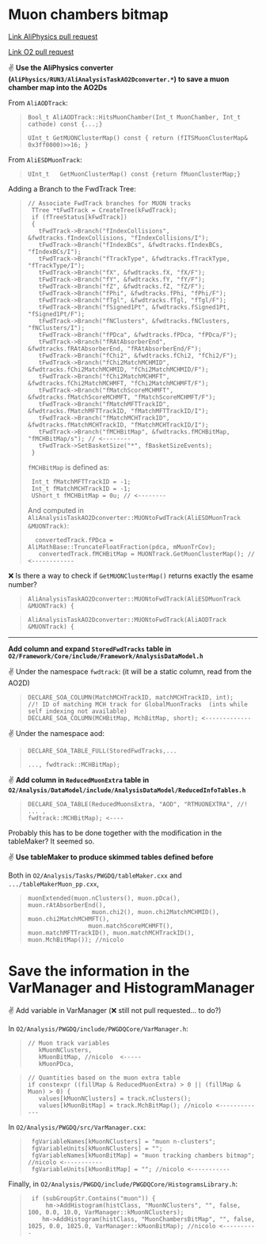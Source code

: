 
#   Muon chambers bitmap

[Link AliPhysics pull request](https://github.com/alisw/AliPhysics/pull/17940)

[Link O2 pull request](https://github.com/AliceO2Group/AliceO2/pull/6440)

:v: **Use the AliPhysics converter (`AliPhysics/RUN3/AliAnalysisTaskAO2Dconverter.*`) to save a muon chamber map into the AO2Ds** 

 From `AliAODTrack`:


>```
> Bool_t AliAODTrack::HitsMuonChamber(Int_t MuonChamber, Int_t cathode) const {...;}
>
>UInt_t GetMUONClusterMap() const { return (fITSMuonClusterMap& 0x3ff0000)>>16; }
>```

 From `AliESDMuonTrack`:

>```
>UInt_t   GetMuonClusterMap() const {return fMuonClusterMap;}
>```


Adding a Branch to the FwdTrack Tree:

>```
>// Associate FwdTrack branches for MUON tracks
>  TTree *tFwdTrack = CreateTree(kFwdTrack);
>  if (fTreeStatus[kFwdTrack])
>  {
>    tFwdTrack->Branch("fIndexCollisions", &fwdtracks.fIndexCollisions, "fIndexCollisions/I");
>    tFwdTrack->Branch("fIndexBCs", &fwdtracks.fIndexBCs, "fIndexBCs/I");
>    tFwdTrack->Branch("fTrackType", &fwdtracks.fTrackType, "fTrackType/I");
>    tFwdTrack->Branch("fX", &fwdtracks.fX, "fX/F");
>    tFwdTrack->Branch("fY", &fwdtracks.fY, "fY/F");
>    tFwdTrack->Branch("fZ", &fwdtracks.fZ, "fZ/F");
>    tFwdTrack->Branch("fPhi", &fwdtracks.fPhi, "fPhi/F");
>    tFwdTrack->Branch("fTgl", &fwdtracks.fTgl, "fTgl/F");
>    tFwdTrack->Branch("fSigned1Pt", &fwdtracks.fSigned1Pt, "fSigned1Pt/F");
>    tFwdTrack->Branch("fNClusters", &fwdtracks.fNClusters, "fNClusters/I");
>    tFwdTrack->Branch("fPDca", &fwdtracks.fPDca, "fPDca/F");
>    tFwdTrack->Branch("fRAtAbsorberEnd", &fwdtracks.fRAtAbsorberEnd, "fRAtAbsorberEnd/F");
>    tFwdTrack->Branch("fChi2", &fwdtracks.fChi2, "fChi2/F");
>    tFwdTrack->Branch("fChi2MatchMCHMID", &fwdtracks.fChi2MatchMCHMID, "fChi2MatchMCHMID/F");
>    tFwdTrack->Branch("fChi2MatchMCHMFT", &fwdtracks.fChi2MatchMCHMFT, "fChi2MatchMCHMFT/F");
>    tFwdTrack->Branch("fMatchScoreMCHMFT", &fwdtracks.fMatchScoreMCHMFT, "fMatchScoreMCHMFT/F");
>    tFwdTrack->Branch("fMatchMFTTrackID", &fwdtracks.fMatchMFTTrackID, "fMatchMFTTrackID/I");
>    tFwdTrack->Branch("fMatchMCHTrackID", &fwdtracks.fMatchMCHTrackID, "fMatchMCHTrackID/I");
>    tFwdTrack->Branch("fMCHBitMap", &fwdtracks.fMCHBitMap, "fMCHBitMap/s"); // <--------
>    tFwdTrack->SetBasketSize("*", fBasketSizeEvents);
>  }
>```
>
>`fMCHBitMap` is defined as:
>```
>  Int_t fMatchMFTTrackID = -1;
>  Int_t fMatchMCHTrackID = -1;
>  UShort_t fMCHBitMap = 0u; // <--------
>```
>And computed in `AliAnalysisTaskAO2Dconverter::MUONtoFwdTrack(AliESDMuonTrack &MUONTrack)`:
>```
>   convertedTrack.fPDca = AliMathBase::TruncateFloatFraction(pdca, mMuonTrCov);
>    convertedTrack.fMCHBitMap = MUONTrack.GetMuonClusterMap(); // <------------
>```
>
:x: Is there a way to check if `GetMUONClusterMap()` returns exactly the esame number? 

>`AliAnalysisTaskAO2Dconverter::MUONtoFwdTrack(AliESDMuonTrack &MUONTrack) {`

>`AliAnalysisTaskAO2Dconverter::MUONtoFwdTrack(AliAODTrack &MUONTrack) {`



---

**Add column and expand `StoredFwdTracks` table in `O2/Framework/Core/include/Framework/AnalysisDataModel.h`**

:v: Under the namespace `fwdtrack`: (it will be a static column, read from the AO2D)
>```
>DECLARE_SOA_COLUMN(MatchMCHTrackID, matchMCHTrackID, int);     //! ID of matching MCH track for GlobalMuonTracks  (ints while self indexing not available)
>DECLARE_SOA_COLUMN(MCHBitMap, MchBitMap, short); <-------------
>```


:v: Under the namespace aod:

>`DECLARE_SOA_TABLE_FULL(StoredFwdTracks,...`
>
>`..., fwdtrack::MCHBitMap);`

:v: **Add column in `ReducedMuonExtra` table in `O2/Analysis/DataModel/include/AnalysisDataModel/ReducedInfoTables.h`**

>```
>DECLARE_SOA_TABLE(ReducedMuonsExtra, "AOD", "RTMUONEXTRA", //!
>... ,
>fwdtrack::MCHBitMap); <----
>```

Probably this has to be done together with the modification in the tableMaker? It seemed so.

:v: **Use tableMaker to produce skimmed tables defined before**

Both in `O2/Analysis/Tasks/PWGDQ/tableMaker.cxx` and `.../tableMakerMuon_pp.cxx`,

>```
> muonExtended(muon.nClusters(), muon.pDca(), muon.rAtAbsorberEnd(),
>                   muon.chi2(), muon.chi2MatchMCHMID(), muon.chi2MatchMCHMFT(),
>                  muon.matchScoreMCHMFT(), muon.matchMFTTrackID(), muon.matchMCHTrackID(), muon.MchBitMap()); //nicolo
>```

# Save the information in the VarManager and HistogramManager
:v: Add variable in VarManager (:x: still not pull requested... to do?)

In `O2/Analysis/PWGDQ/include/PWGDQCore/VarManager.h`:
>```
> // Muon track variables
>    kMuonNClusters,
>    kMuonBitMap, //nicolo  <-----
>    kMuonPDca,
>```

>```
>// Quantities based on the muon extra table
> if constexpr ((fillMap & ReducedMuonExtra) > 0 || (fillMap & Muon) > 0) {
>    values[kMuonNClusters] = track.nClusters();
>    values[kMuonBitMap] = track.MchBitMap(); //nicolo <-------------
>```
In `O2/Analysis/PWGDQ/src/VarManager.cxx`:
>```
>  fgVariableNames[kMuonNClusters] = "muon n-clusters";
>  fgVariableUnits[kMuonNClusters] = "";
>  fgVariableNames[kMuonBitMap] = "muon tracking chambers bitmap"; //nicolo <-----------
>  fgVariableUnits[kMuonBitMap] = ""; //nicolo <-----------
>```
Finally, in  `O2/Analysis/PWGDQ/include/PWGDQCore/HistogramsLibrary.h`:
>```
>  if (subGroupStr.Contains("muon")) {
>      hm->AddHistogram(histClass, "MuonNClusters", "", false, 100, 0.0, 10.0, VarManager::kMuonNClusters);
>     hm->AddHistogram(histClass, "MuonChambersBitMap", "", false, 1025, 0.0, 1025.0, VarManager::kMuonBitMap); //nicolo <----------
>```



